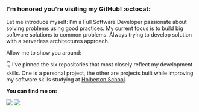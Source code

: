 ### I'm honored you're visiting my GitHub! :octocat:

Let me introduce myself:
I'm a Full Software Developer passionate about solving problems using good practices. My current focus is to build big software solutions to common problems. Always trying to develop solution with a serverless architectures approach.



Allow me to show you around:

👇 I've pinned the six repositories that most closely reflect my development skills. One is a personal project, the other are projects built while improving my software skills studying at [Holberton School](https://holbertonschool.com).

**You can find me on:**

[<img src="https://img.shields.io/badge/twitter-%231DA1F2.svg?&style=for-the-badge&logo=twitter&logoColor=white"/>](https://twitter.com/Deibercastaeda2)
[<img src="https://img.shields.io/badge/linkedin-%230077B5.svg?&style=for-the-badge&logo=linkedin&logoColor=white"/>](https://www.linkedin.com/in/deybercastaneda/)

